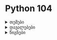 # Python 104

<details>
    <summary>თემები</summary>
    
### Workshop 4
----
**Iterables (list, tuple)**
- range function
- min, max
- list comprehension
- slicing
- tuple

**Control Flow**
- operators (==; !=; <; <=; >=; >)
- and, or, not operators
- if statements
- if else
- if chaining (if, elif, else)
- truthy and falsy values

### Workshop 5
----
**While Loop**
- infinite loop
- break, continue, else
    
**Functions**
- function body
- calling functions
- parameters vs arguments
- passing by reference
- return values
- type hinting | type annotation for functions
- unpack operator, args, kwargs
- how to accept only args | only kwargs | only ceratin number of args
- returning multiple values
    
**Working with Files**
- opening and closing files
- reading / write / append content
- open modes (r, +, a, w, b)
- relative and absolute paths
- context manager (with statement)

</details>
<details>
    <summary>დავალებები</summary>
    
- [Quiz 1](https://forms.gle/oVYFM3JCJ2PS5tqV8)
</details>

<details>
  <summary>წიგნები</summary> 

**Python**
- [Python Crash Course](https://b-ok.asia/book/4995914/5d84d3)
- [Automate the Boring Stuff with Python](https://b-ok.asia/book/5342891/c5ae7c)

**Django**
- [Django for Beginners](https://b-ok.asia/book/11235649/1e051e)
    
**Algorithms**
- [The Algorithm Design Manual (Skiena)](https://b-ok.asia/book/18874390/49fa12)
- [Introduction to Algorithms, Third Edition (Cormen)](https://b-ok.asia/book/5789454/679d14)
</details>
